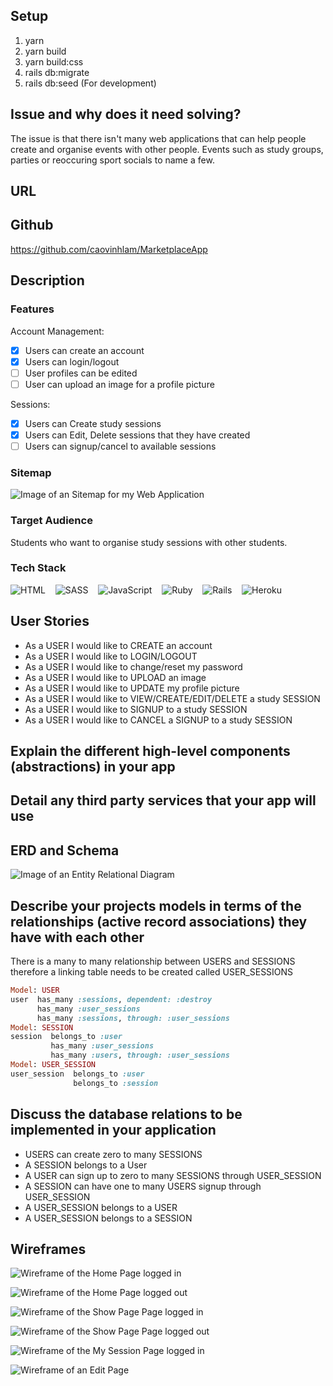 ## Setup

1. yarn
2. yarn build
3. yarn build:css
4. rails db:migrate
5. rails db:seed (For development)

## Issue and why does it need solving?

The issue is that there isn't many web applications that can help people create and organise events with other people. Events such as study groups, parties or reoccuring sport socials to name a few.  

## URL 

## Github
https://github.com/caovinhlam/MarketplaceApp

## Description

### Features

Account Management:
- [x] Users can create an account
- [x] Users can login/logout
- [ ] User profiles can be edited
- [ ] User can upload an image for a profile picture

Sessions:
- [x] Users can Create study sessions
- [x] Users can Edit, Delete sessions that they have created
- [ ] Users can signup/cancel to available sessions

### Sitemap

![Image of an Sitemap for my Web Application](./app/assets/images/Sitemap.png)

### Target Audience
Students who want to organise study sessions with other students.

### Tech Stack
![HTML](https://img.shields.io/badge/HTML5-E34F26?style=for-the-badge&logo=html5&logoColor=white) &nbsp;&nbsp; ![SASS](https://img.shields.io/badge/SASS-hotpink.svg?style=for-the-badge&logo=SASS&logoColor=white) &nbsp;&nbsp; ![JavaScript](https://img.shields.io/badge/javascript-%23323330.svg?style=for-the-badge&logo=javascript&logoColor=%23F7DF1E) &nbsp;&nbsp; ![Ruby](https://img.shields.io/badge/ruby-%23CC342D.svg?style=for-the-badge&logo=ruby&logoColor=white) &nbsp;&nbsp; ![Rails](https://img.shields.io/badge/rails-%23CC0000.svg?style=for-the-badge&logo=ruby-on-rails&logoColor=white) &nbsp;&nbsp; ![Heroku](https://img.shields.io/badge/heroku-%23430098.svg?style=for-the-badge&logo=heroku&logoColor=white)

## User Stories
- As a USER I would like to CREATE an account
- As a USER I would like to LOGIN/LOGOUT
- As a USER I would like to change/reset my password
- As a USER I would like to UPLOAD an image
- As a USER I would like to UPDATE my profile picture
- As a USER I would like to VIEW/CREATE/EDIT/DELETE a study SESSION
- As a USER I would like to SIGNUP to a study SESSION
- As a USER I would like to CANCEL a SIGNUP to a study SESSION

## Explain the different high-level components (abstractions) in your app

## Detail any third party services that your app will use

## ERD and Schema

![Image of an Entity Relational Diagram](./app/assets/images/erd.png)

## Describe your projects models in terms of the relationships (active record associations) they have with each other
There is a many to many relationship between USERS and SESSIONS therefore a linking table needs to be created called USER_SESSIONS
```ruby
Model: USER
user  has_many :sessions, dependent: :destroy
      has_many :user_sessions
      has_many :sessions, through: :user_sessions
Model: SESSION
session  belongs_to :user
         has_many :user_sessions
         has_many :users, through: :user_sessions
Model: USER_SESSION
user_session  belongs_to :user
              belongs_to :session
```

## Discuss the database relations to be implemented in your application
- USERS can create zero to many SESSIONS
- A SESSION belongs to a User
- A USER can sign up to zero to many SESSIONS through USER_SESSION
- A SESSION can have one to many USERS signup through USER_SESSION
- A USER_SESSION belongs to a USER
- A USER_SESSION belongs to a SESSION

## Wireframes

![Wireframe of the Home Page logged in](./app/assets/images/HomePage(LoggedIn).png)
<br/>

![Wireframe of the Home Page logged out](./app/assets/images/HomePage(LoggedOut).png)
<br/>

![Wireframe of the Show Page Page logged in](./app/assets/images/ShowPage(LoggedIn).png)
<br/>

![Wireframe of the Show Page Page logged out](./app/assets/images/ShowPage(LoggedOut).png)
<br/>

![Wireframe of the My Session Page logged in](./app/assets/images/MySessionPage(LoggedIn).png)
<br/>

![Wireframe of an Edit Page](./app/assets/images/EditPage(LoggedIn).png)
<br/>